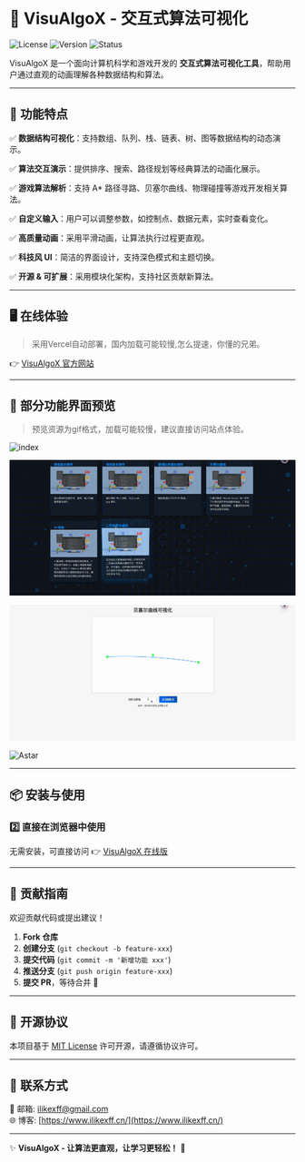 # 🚀 VisuAlgoX - 交互式算法可视化

![License](https://img.shields.io/badge/license-MIT-green.svg)
![Version](https://img.shields.io/badge/version-1.0.0-blue.svg)
![Status](https://img.shields.io/badge/status-active-brightgreen.svg)

VisuAlgoX 是一个面向计算机科学和游戏开发的 **交互式算法可视化工具**，帮助用户通过直观的动画理解各种数据结构和算法。


---

## 🌟 功能特点

✅ **数据结构可视化**：支持数组、队列、栈、链表、树、图等数据结构的动态演示。

✅ **算法交互演示**：提供排序、搜索、路径规划等经典算法的动画化展示。

✅ **游戏算法解析**：支持 A* 路径寻路、贝塞尔曲线、物理碰撞等游戏开发相关算法。

✅ **自定义输入**：用户可以调整参数，如控制点、数据元素，实时查看变化。

✅ **高质量动画**：采用平滑动画，让算法执行过程更直观。

✅ **科技风 UI**：简洁的界面设计，支持深色模式和主题切换。

✅ **开源 & 可扩展**：采用模块化架构，支持社区贡献新算法。

---

## 🖥️ 在线体验
> 采用Vercel自动部署，国内加载可能较慢,怎么提速，你懂的兄弟。

👉 [VisuAlgoX 官方网站](https://www.yaogame.tech/)

---

## 📸 部分功能界面预览
> 预览资源为gif格式，加载可能较慢，建议直接访问站点体验。

![index](https://raw.githubusercontent.com/08820048/VisuAlgoX/main/assets/index.gif)

![tree1](https://raw.githubusercontent.com/08820048/VisuAlgoX/main/assets/tree1.gif)

![bezier](https://raw.githubusercontent.com/08820048/VisuAlgoX/main/assets/bezier.gif)

![Astar](https://raw.githubusercontent.com/08820048/VisuAlgoX/main/assets/Astar.gif)



---

## 📦 安装与使用


### 2️⃣ 直接在浏览器中使用

无需安装，可直接访问 👉 [VisuAlgoX 在线版](https://www.yaogame.tech/)

---

## 🤝 贡献指南

欢迎贡献代码或提出建议！

1. **Fork 仓库**
2. **创建分支** (`git checkout -b feature-xxx`)
3. **提交代码** (`git commit -m '新增功能 xxx'`)
4. **推送分支** (`git push origin feature-xxx`)
5. **提交 PR**，等待合并 🎉

---

## 📜 开源协议

本项目基于 [MIT License](https://github.com/08820048/VisuAlgoX/blob/main/LICENSE) 许可开源，请遵循协议许可。

---

## 📧 联系方式

📩 邮箱: ilikexff@gmail.com  
🌐 博客: [https://www.ilikexff.cn/](https://www.ilikexff.cn/)

---

✨ **VisuAlgoX - 让算法更直观，让学习更轻松！** 🚀
